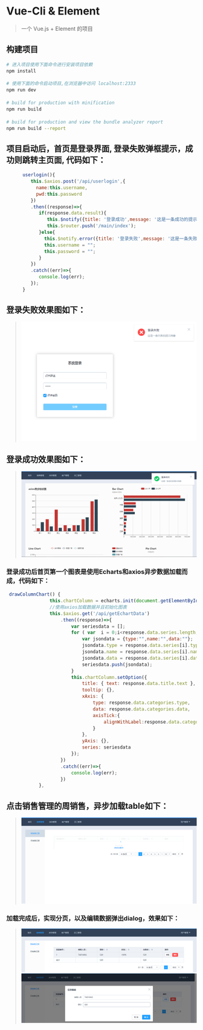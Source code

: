 # Vue-Cli & Element

> 一个 Vue.js + Element 的项目

## 构建项目

``` bash
# 进入项目使用下面命令进行安装项目依赖
npm install

# 使用下面的命令启动项目,在浏览器中访问 localhost:2333
npm run dev

# build for production with minification
npm run build

# build for production and view the bundle analyzer report
npm run build --report
```

## 项目启动后，首页是登录界面, 登录失败弹框提示，成功则跳转主页面, 代码如下：

```javascript
      userlogin(){
         this.$axios.post('/api/userlogin',{
           name:this.username,
           pwd:this.password
         })
         .then((response)=>{
            if(response.data.result){
               this.$notify({title: '登录成功',message: '这是一条成功的提示消息',type: 'success'});
               this.$router.push('/main/index');
            }else{
              this.$notify.error({title: '登录失败',message: '这是一条失败的提示消息'});
              this.username = "";
              this.password = "";
            }
         })
         .catch((err)=>{
            console.log(err);
         });
      }
```
## 登录失败效果图如下：
>![](https://github.com/BIGBANGTAEYANG/Vuecli-Element/blob/master/gitimage/login.png)     
## 登录成功效果图如下：
>![](https://github.com/BIGBANGTAEYANG/Vuecli-Element/blob/master/gitimage/main.png)
### 登录成功后首页第一个图表是使用Echarts和axios异步数据加载而成，代码如下：
```javascript
 drawColumnChart() {
                this.chartColumn = echarts.init(document.getElementById('chartColumn'));
                //使用axios加载数据并且初始化图表
                this.$axios.get('/api/getEchartData')
                    .then((response)=>{
                        var seriesdata = [];
                        for ( var  i = 0;i<response.data.series.length;i++){
                            var jsondata = {type:"",name:"",data:""};
                            jsondata.type = response.data.series[i].type;
                            jsondata.name = response.data.series[i].name;
                            jsondata.data = response.data.series[i].data;
                            seriesdata.push(jsondata);
                        }
                        this.chartColumn.setOption({
                            title: { text: response.data.title.text },
                            tooltip: {},
                            xAxis: {
                                type: response.data.categories.type,
                                data: response.data.categories.data,
                                axisTick:{
                                    alignWithLabel:response.data.categories.axisTick.alignWithLabel
                                }
                            },
                            yAxis: {},
                            series: seriesdata
                        });
                    })
                    .catch((err)=>{
                        console.log(err);
                    })
            },
```
## 点击销售管理的周销售，异步加载table如下：
>![](https://github.com/BIGBANGTAEYANG/Vuecli-Element/blob/master/gitimage/table.png)
### 加载完成后，实现分页，以及编辑数据弹出dialog，效果如下：
>![](https://github.com/BIGBANGTAEYANG/Vuecli-Element/blob/master/gitimage/table2.png)
>![](https://github.com/BIGBANGTAEYANG/Vuecli-Element/blob/master/gitimage/edittable.png)
